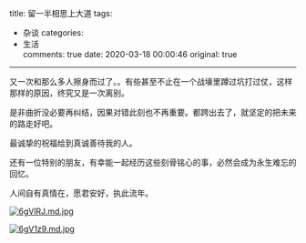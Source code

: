 title: 留一半相思上大道
tags:
  - 杂谈
categories:
  - 生活  
comments: true
date: 2020-03-18 00:00:46
original: true

---

又一次和那么多人擦身而过了。。有些甚至不止在一个战壕里蹲过坑打过仗，这样那样的原因，终究又是一次离别。

是非曲折没必要再纠结，因果对错此刻也不再重要。都跨出去了，就坚定的把未来的路走好吧。

最诚挚的祝福给到真诚善待我的人。

还有一位特别的朋友，有幸能一起经历这些刻骨铭心的事，必然会成为永生难忘的回忆。

人间自有真情在，愿君安好，执此流年。

[![6gVlRJ.md.jpg](https://s3.ax1x.com/2021/03/18/6gVlRJ.md.jpg)](https://imgtu.com/i/6gVlRJ)

[![6gV1z9.md.jpg](https://s3.ax1x.com/2021/03/18/6gV1z9.md.jpg)](https://imgtu.com/i/6gV1z9)